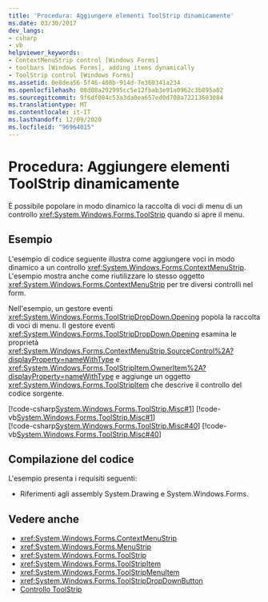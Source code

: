 ```yaml
---
title: 'Procedura: Aggiungere elementi ToolStrip dinamicamente'
ms.date: 03/30/2017
dev_langs:
- csharp
- vb
helpviewer_keywords:
- ContextMenuStrip control [Windows Forms]
- toolbars [Windows Forms], adding items dynamically
- ToolStrip control [Windows Forms]
ms.assetid: 0e8dea56-5f46-408b-914d-7e360341a234
ms.openlocfilehash: 08d08a292995cc5e12fbab3e91a0962c3b895a02
ms.sourcegitcommit: 9f6df084c53a3da0ea657ed0d708a72213683084
ms.translationtype: MT
ms.contentlocale: it-IT
ms.lasthandoff: 12/09/2020
ms.locfileid: "96964015"
---
```

# <a name="how-to-add-toolstrip-items-dynamically"></a>Procedura: Aggiungere elementi ToolStrip dinamicamente
È possibile popolare in modo dinamico la raccolta di voci di menu di un controllo <xref:System.Windows.Forms.ToolStrip> quando si apre il menu.  
  
## <a name="example"></a>Esempio  
 L'esempio di codice seguente illustra come aggiungere voci in modo dinamico a un controllo <xref:System.Windows.Forms.ContextMenuStrip>. L'esempio mostra anche come riutilizzare lo stesso oggetto <xref:System.Windows.Forms.ContextMenuStrip> per tre diversi controlli nel form.  
  
 Nell'esempio, un gestore eventi <xref:System.Windows.Forms.ToolStripDropDown.Opening> popola la raccolta di voci di menu. Il gestore eventi <xref:System.Windows.Forms.ToolStripDropDown.Opening> esamina le proprietà <xref:System.Windows.Forms.ContextMenuStrip.SourceControl%2A?displayProperty=nameWithType> e <xref:System.Windows.Forms.ToolStripItem.OwnerItem%2A?displayProperty=nameWithType> e aggiunge un oggetto <xref:System.Windows.Forms.ToolStripItem> che descrive il controllo del codice sorgente.  
  
 [!code-csharp[System.Windows.Forms.ToolStrip.Misc#1](~/samples/snippets/csharp/VS_Snippets_Winforms/System.Windows.Forms.ToolStrip.Misc/CS/Program.cs#1)]
 [!code-vb[System.Windows.Forms.ToolStrip.Misc#1](~/samples/snippets/visualbasic/VS_Snippets_Winforms/System.Windows.Forms.ToolStrip.Misc/VB/Program.vb#1)]  
[!code-csharp[System.Windows.Forms.ToolStrip.Misc#40](~/samples/snippets/csharp/VS_Snippets_Winforms/System.Windows.Forms.ToolStrip.Misc/CS/Program.cs#40)]
[!code-vb[System.Windows.Forms.ToolStrip.Misc#40](~/samples/snippets/visualbasic/VS_Snippets_Winforms/System.Windows.Forms.ToolStrip.Misc/VB/Program.vb#40)]  
  
## <a name="compiling-the-code"></a>Compilazione del codice  
 L'esempio presenta i requisiti seguenti:  
  
- Riferimenti agli assembly System.Drawing e System.Windows.Forms.  
  
## <a name="see-also"></a>Vedere anche

- <xref:System.Windows.Forms.ContextMenuStrip>
- <xref:System.Windows.Forms.MenuStrip>
- <xref:System.Windows.Forms.ToolStrip>
- <xref:System.Windows.Forms.ToolStripItem>
- <xref:System.Windows.Forms.ToolStripMenuItem>
- <xref:System.Windows.Forms.ToolStripDropDownButton>
- [Controllo ToolStrip](toolstrip-control-windows-forms.md)
